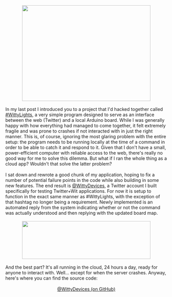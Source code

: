 

<div class="separator" style="clear: both; text-align: center;"><a href="http://3.bp.blogspot.com/-lQXTXJiXRog/VEVm7SwAY9I/AAAAAAAAGIQ/VgZnIzC0sEM/s1600/Screen%2BShot%2B2014-10-20%2Bat%2B3.47.16%2BPM.png" imageanchor="1" style="margin-left: 1em; margin-right: 1em;"><img border="0" src="http://3.bp.blogspot.com/-lQXTXJiXRog/VEVm7SwAY9I/AAAAAAAAGIQ/VgZnIzC0sEM/s1600/Screen%2BShot%2B2014-10-20%2Bat%2B3.47.16%2BPM.png" height="298" width="400" /></a></div><br />In my last post I introduced you to a project that I'd hacked together called <a href="http://blog.christopherkuzma.com/2014/10/wittylights.html" target="_blank">#WittyLights</a>,&nbsp;a very simple program designed to serve as an interface between the web (Twitter) and a local Arduino board. While I was generally happy with how everything had managed to come together, it felt extremely fragile and was prone to crashes if not interacted with in just the right manner. This is, of course, ignoring the most glaring problem with the entire setup: the program needs to be running locally at the time of a command in order to be able to catch it and respond to it. Given that I don't have a small, power-efficient computer with reliable access to the web, there's really no good way for me to solve this dilemma. But what if I ran the whole thing as a cloud app? Wouldn't that solve the latter problem?<br /><br />I sat down and rewrote a good chunk of my application, hoping to fix a number of potential failure points in the code while also building in some new features. The end result is <a href="https://twitter.com/wittyDevices" target="_blank">@WittyDevices</a>, a Twitter account I built specifically for testing Twitter+Wit applications. For now it is setup to function in the exact same manner as #WittyLights, with the exception of that hashtag no longer being a requirement. Newly implemented is an automated reply from the system indicating whether or not the command was actually understood and then replying with the updated board map.<br /><br /><div class="separator" style="clear: both; text-align: center;"><a href="http://1.bp.blogspot.com/-XMV3Kgk6JzY/VEVzD4_tn6I/AAAAAAAAGIg/_fbaoHxyQFI/s1600/Screen%2BShot%2B2014-10-20%2Bat%2B4.38.27%2BPM.png" imageanchor="1" style="margin-left: 1em; margin-right: 1em;"><img border="0" src="http://1.bp.blogspot.com/-XMV3Kgk6JzY/VEVzD4_tn6I/AAAAAAAAGIg/_fbaoHxyQFI/s1600/Screen%2BShot%2B2014-10-20%2Bat%2B4.38.27%2BPM.png" height="118" width="400" /></a></div><br />And the best part? It's all running in the cloud, 24 hours a day, ready for anyone to interact with. Well... except for when the server crashes. Anyway, here's where you can find the source code:<br /><br /><div style="text-align: center;"><a href="https://github.com/ckuzma/WittyLights" target="_blank">@WittyDevices (on GitHub)</a></div><div style="text-align: center;"><br /></div><div style="text-align: center;"><br /></div>